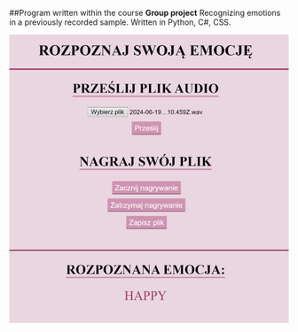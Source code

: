 ##Program written within the course **Group project**
Recognizing emotions in a previously recorded sample. Written in Python, C#, CSS.

![Screenshot of a website](https://github.com/perigrins/emotions_recognition_final/blob/master/site.png)

